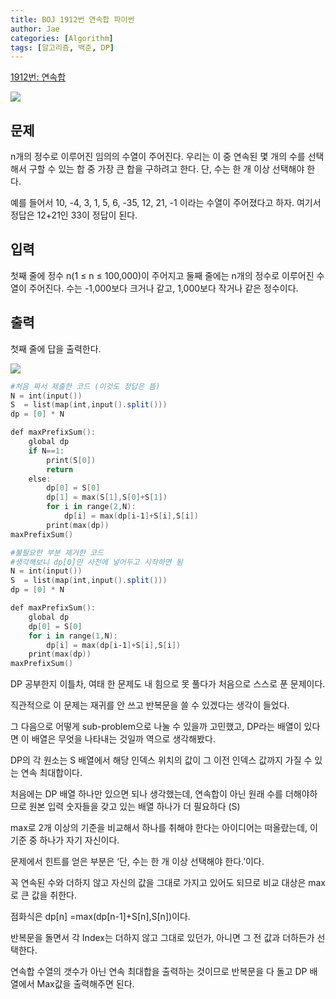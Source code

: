 ```yaml
---
title: BOJ 1912번 연속합 파이썬
author: Jae
categories: [Algorithm]
tags: [알고리즘, 백준, DP]
---
```


[1912번: 연속합](https://www.acmicpc.net/problem/1912)

![](https://images.velog.io/images/a87380/post/7ad96932-6c81-4660-932d-67b91b6f13ab/image.png)

## 문제

n개의 정수로 이루어진 임의의 수열이 주어진다. 우리는 이 중 연속된 몇 개의 수를 선택해서 구할 수 있는 합 중 가장 큰 합을 구하려고 한다. 단, 수는 한 개 이상 선택해야 한다.

예를 들어서 10, -4, 3, 1, 5, 6, -35, 12, 21, -1 이라는 수열이 주어졌다고 하자. 여기서 정답은 12+21인 33이 정답이 된다.

## 입력

첫째 줄에 정수 n(1 ≤ n ≤ 100,000)이 주어지고 둘째 줄에는 n개의 정수로 이루어진 수열이 주어진다. 수는 -1,000보다 크거나 같고, 1,000보다 작거나 같은 정수이다.

## 출력

첫째 줄에 답을 출력한다.

![](https://images.velog.io/images/a87380/post/96908d4d-8d70-43c5-ab83-e6e27fd392af/image.png)

```powershell
#처음 짜서 제출한 코드 (이것도 정답은 뜸)
N = int(input())
S  = list(map(int,input().split()))
dp = [0] * N

def maxPrefixSum():
    global dp
    if N==1:
        print(S[0])
        return
    else:
        dp[0] = S[0]
        dp[1] = max(S[1],S[0]+S[1])
        for i in range(2,N):
            dp[i] = max(dp[i-1]+S[i],S[i])
        print(max(dp))
maxPrefixSum()

#불필요한 부분 제거한 코드
#생각해보니 dp[0]만 사전에 넣어두고 시작하면 됨
N = int(input())
S  = list(map(int,input().split()))
dp = [0] * N

def maxPrefixSum():
    global dp
    dp[0] = S[0]
    for i in range(1,N):
        dp[i] = max(dp[i-1]+S[i],S[i])
    print(max(dp))
maxPrefixSum()
```

DP 공부한지 이틀차, 여태 한 문제도 내 힘으로 못 풀다가 처음으로 스스로 푼 문제이다.

직관적으로 이 문제는 재귀를 안 쓰고 반복문을 쓸 수 있겠다는 생각이 들었다.

그 다음으로 어떻게 sub-problem으로 나눌 수 있을까 고민했고, DP라는 배열이 있다면 이 배열은 무엇을 나타내는 것일까 역으로 생각해봤다.

DP의 각 원소는 S 배열에서 해당 인덱스 위치의 값이 그 이전 인덱스 값까지 가질 수 있는 연속 최대합이다.

처음에는 DP 배열 하나만 있으면 되나 생각했는데, 연속합이 아닌 원래 수를 더해야하므로 원본 입력 숫자들을 갖고 있는 배열 하나가 더 필요하다 (S)

max로 2개 이상의 기준을 비교해서 하나를 취해야 한다는 아이디어는 떠올랐는데, 이 기준 중 하나가 자기 자신이다.

문제에서 힌트를 얻은 부분은 ‘단, 수는 한 개 이상 선택해야 한다.’이다.

꼭 연속된 수와 더하지 않고 자신의 값을 그대로 가지고 있어도 되므로 비교 대상은 max로 큰 값을 취한다.

점화식은 dp[n] =max(dp[n-1]+S[n],S[n])이다.

반복문을 돌면서 각 Index는 더하지 않고 그대로 있던가, 아니면 그 전 값과 더하든가 선택한다.

연속합 수열의 갯수가 아닌 연속 최대합을 출력하는 것이므로 반복문을 다 돌고 DP 배열에서 Max값을 출력해주면 된다.
